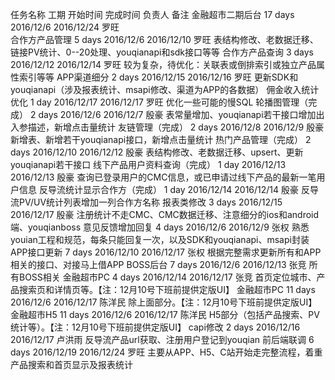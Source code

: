 任务名称	工期	开始时间	完成时间	负责人	备注
金融超市二期后台	17 days	2016/12/6	2016/12/24	罗旺	
   合作方产品管理	5 days	2016/12/6	2016/12/10	罗旺	表结构修改、老数据迁移、链接PV统计、0--20处理、youqianapi和sdk接口等等
   合作方产品查询	3 days	2016/12/12	2016/12/14	罗旺	较为复杂，待优化：关联表或倒排索引或独立产品属性索引等等
   APP渠道细分	2 days	2016/12/15	2016/12/16	罗旺	更新SDK和youqianapi（涉及报表统计、msapi修改、渠道为APP的各数据）
   佣金收入统计优化	1 day	2016/12/17	2016/12/17	罗旺	优化一些可能的慢SQL
   轮播图管理（完成）	2 days	2016/12/6	2016/12/7	殷豪	表常量增加、youqianapi若干接口增加出入参描述，新增点击量统计
   友链管理（完成）	2 days	2016/12/8	2016/12/9	殷豪	新增表、新增若干youqianapi接口，新增点击量统计
   热门产品管理（完成）	2 days	2016/12/10	2016/12/12	殷豪	表结构修改、老数据迁移、upsert、更新youqianapi若干接口
   线下产品用户资料查询（完成）	1 day	2016/12/13	2016/12/13	殷豪	查询已登录用户的CMC信息，或已申请过线下产品的最新一笔用户信息
   反导流统计显示合作方（完成）	1 day	2016/12/14	2016/12/14	殷豪	反导流PV/UV统计列表增加一列合作方名称
   报表类修改	3 days	2016/12/15	2016/12/17	殷豪	注册统计不走CMC、CMC数据迁移、注意细分的ios和android端、youqianboss
   意见反馈增加回复	4 days	2016/12/6	2016/12/9	张权	熟悉youian工程和规范，每条只能回复一次，以及SDK和youqianapi、msapi封装
   APP接口更新	7 days	2016/12/10	2016/12/17	张权	根据完整需求更新所有和APP相关的接口、对接马上借APP
   BOSS后台	7 days	2016/12/6	2016/12/13	张竞	所有BOSS相关
   金融超市PC	4 days	2016/12/14	2016/12/17	张竞	首页定位城市、产品搜索页和详情页等。【注：12月10号下班前提供定版UI】
   金融超市PC	11 days	2016/12/6	2016/12/17	陈洋民	除上面部分。【注：12月10号下班前提供定版UI】
   金融超市H5	11 days	2016/12/6	2016/12/17	陈洋民	H5部分（包括产品搜索、PV统计等）。【注：12月10号下班前提供定版UI】
   capi修改	2 days	2016/12/16	2016/12/17	卢洪雨	反导流产品url获取、注册用户登记到youqian
   前后端联调	6 days	2016/12/19	2016/12/24	罗旺	主要从APP、H5、C站开始走完整流程，着重产品搜索和首页显示及报表统计

